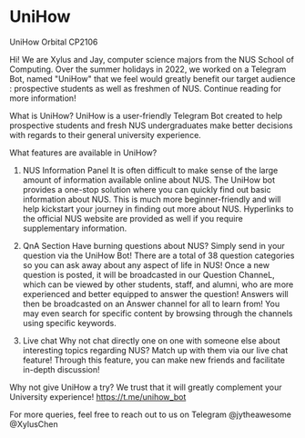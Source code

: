 # UniHow
UniHow Orbital CP2106

Hi! We are Xylus and Jay, computer science majors from the NUS School of Computing. Over the summer holidays in 2022, we worked on a Telegram Bot, named "UniHow" that we feel would greatly benefit our target audience : prospective students as well as freshmen of NUS. Continue reading for more information! 

What is UniHow? 
UniHow is a user-friendly Telegram Bot created to help prospective students and fresh NUS undergraduates make better decisions with regards to their general university experience. 

What features are available in UniHow?

1) NUS Information Panel
It is often difficult to make sense of the large amount of information available online about NUS. The UniHow bot provides a one-stop solution where you can quickly find out basic information about NUS. This is much more beginner-friendly and will help kickstart your journey in finding out more about NUS. Hyperlinks to the official NUS website are provided as well if you require supplementary information. 

2) QnA Section
Have burning questions about NUS? Simply send in your question via the UniHow Bot! There are a total of 38 question categories so you can ask away about any aspect of life in NUS! Once a new question is posted, it will be broadcasted in our Question ChanneL, which can be viewed by other students, staff, and alumni, who are more experienced and better equipped to answer the question! Answers will then be broadcasted on an Answer channel for all to learn from! You may even search for specific content by browsing through  the channels using specific keywords. 

3) Live chat
Why not chat directly one on one with someone else about interesting topics regarding NUS? Match up with them via our live chat feature! Through this feature, you can make new friends and facilitate in-depth discussion! 

Why not give UniHow a try? We trust that it will greatly complement your University experience!
https://t.me/unihow_bot

For more queries, feel free to reach out to us on Telegram @jytheawesome @XylusChen 
